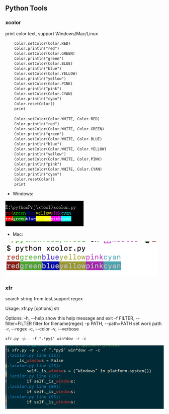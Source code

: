 ## Python Tools


### xcolor
print color text, support Windows/Mac/Linux
```
    Color.setColor(Color.RED)
    Color.println("red")
    Color.setColor(Color.GREEN)
    Color.println("green")
    Color.setColor(Color.BLUE)
    Color.println("blue")
    Color.setColor(Color.YELLOW)
    Color.println("yellow")
    Color.setColor(Color.PINK)
    Color.println("pink")
    Color.setColor(Color.CYAN)
    Color.println("cyan")
    Color.resetColor()
    print

    Color.setColor(Color.WHITE, Color.RED)
    Color.println("red")
    Color.setColor(Color.WHITE, Color.GREEN)
    Color.println("green")
    Color.setColor(Color.WHITE, Color.BLUE)
    Color.println("blue")
    Color.setColor(Color.WHITE, Color.YELLOW)
    Color.println("yellow")
    Color.setColor(Color.WHITE, Color.PINK)
    Color.println("pink")
    Color.setColor(Color.WHITE, Color.CYAN)
    Color.println("cyan")
    Color.resetColor()
    print
```
- Windows:

![](png/xcolor_win.png)

- Mac:

![](png/xcolor_mac.png)


### xfr
search string from test,support regex

Usage: xfr.py [options] str

Options:
  -h, --help            show this help message and exit
  -f FILTER, --filter=FILTER
                        filter for filename(regex)
  -p PATH, --path=PATH  set work path
  -r, --regex
  -c, --color
  -v, --verbose
```
xfr.py -p . -f ".*py$" win*dow -r -c
```

![](png/xfr.png)

